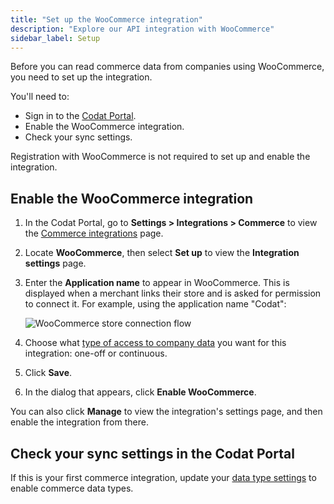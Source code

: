 ```yaml
---
title: "Set up the WooCommerce integration"
description: "Explore our API integration with WooCommerce"
sidebar_label: Setup
---
```


Before you can read commerce data from companies using WooCommerce, you need to set up the integration.

You'll need to:

- Sign in to the [Codat Portal](https://app.codat.io/).
- Enable the WooCommerce integration.
- Check your sync settings.

Registration with WooCommerce is not required to set up and enable the integration.

## Enable the WooCommerce integration

1. In the Codat Portal, go to **Settings > Integrations > Commerce** to view the [Commerce integrations](https://app.codat.io/settings/integrations/commerce) page.
2. Locate **WooCommerce**, then select **Set up** to view the **Integration settings** page.
3. Enter the **Application name** to appear in WooCommerce. This is displayed when a merchant links their store and is asked for permission to connect it. For example, using the application name "Codat":

   ![WooCommerce store connection flow](/img/integrations/commerce/woocommerce/woocommerce-app-connection-flow.png "The WooCommerce store connection dialog using an application name of Codat")

4. Choose what [type of access to company data](/core-concepts/data-type-settings) you want for this integration: one-off or continuous.
5. Click **Save**.
6. In the dialog that appears, click **Enable WooCommerce**.

You can also click **Manage** to view the integration's settings page, and then enable the integration from there.

## Check your sync settings in the Codat Portal

If this is your first commerce integration, update your [data type settings](/integrations/commerce/commerce-sync-settings) to enable commerce data types.
